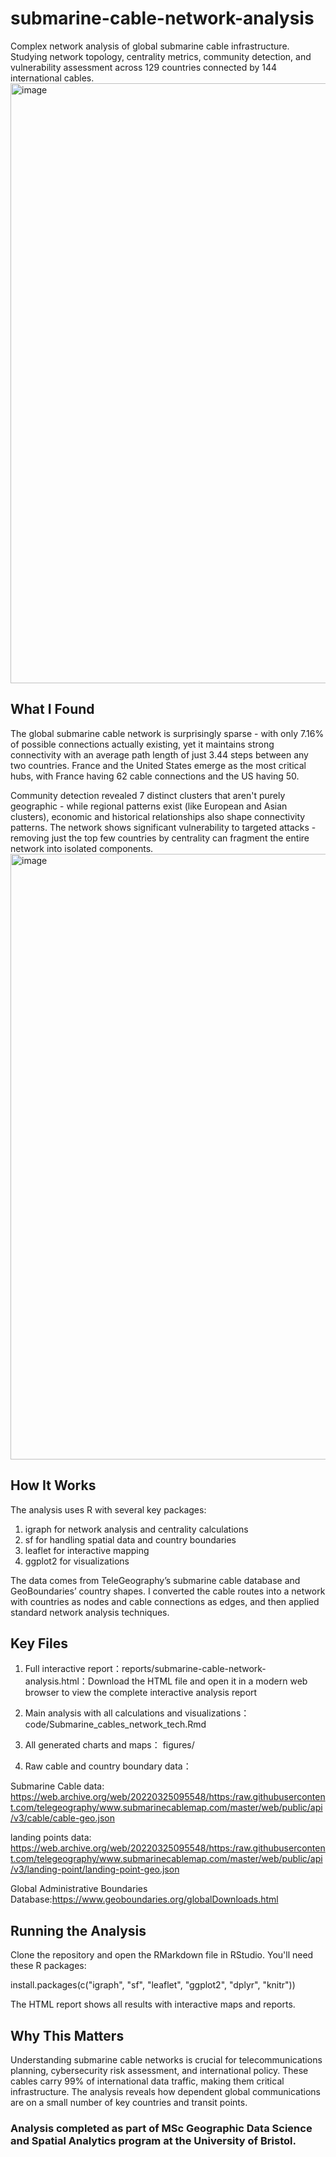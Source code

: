 # submarine-cable-network-analysis
Complex network analysis of global submarine cable infrastructure. Studying network topology, centrality metrics, community detection, and vulnerability assessment across 129 countries connected by 144 international cables.
<img width="1344" height="960" alt="image" src="https://github.com/user-attachments/assets/53314286-8b19-4c6a-9c8f-a1d04aa5398b" />
## What I Found
The global submarine cable network is surprisingly sparse - with only 7.16% of possible connections actually existing, yet it maintains strong connectivity with an average path length of just 3.44 steps between any two countries. France and the United States emerge as the most critical hubs, with France having 62 cable connections and the US having 50.

Community detection revealed 7 distinct clusters that aren't purely geographic - while regional patterns exist (like European and Asian clusters), economic and historical relationships also shape connectivity patterns. The network shows significant vulnerability to targeted attacks - removing just the top few countries by centrality can fragment the entire network into isolated components.
<img width="1367" height="969" alt="image" src="https://github.com/user-attachments/assets/ba0b6c95-4c18-4fd3-899e-fe6e28576393" />
## How It Works
The analysis uses R with several key packages:
1. igraph for network analysis and centrality calculations
2. sf for handling spatial data and country boundaries
3. leaflet for interactive mapping
4. ggplot2 for visualizations

The data comes from TeleGeography’s submarine cable database and GeoBoundaries’ country shapes. I converted the cable routes into a network with countries as nodes and cable connections as edges, and then applied standard network analysis techniques.
## Key Files
1. Full interactive report：reports/submarine-cable-network-analysis.html：Download the HTML file and open it in a modern web browser to view the complete interactive analysis report
2. Main analysis with all calculations and visualizations：code/Submarine_cables_network_tech.Rmd

3. All generated charts and maps： figures/
4. Raw cable and country boundary data：

Submarine Cable data: https://web.archive.org/web/20220325095548/https:/raw.githubusercontent.com/telegeography/www.submarinecablemap.com/master/web/public/api/v3/cable/cable-geo.json

landing points data:
https://web.archive.org/web/20220325095548/https:/raw.githubusercontent.com/telegeography/www.submarinecablemap.com/master/web/public/api/v3/landing-point/landing-point-geo.json

Global Administrative Boundaries Database:https://www.geoboundaries.org/globalDownloads.html

## Running the Analysis
Clone the repository and open the RMarkdown file in RStudio. You'll need these R packages:

install.packages(c("igraph", "sf", "leaflet", "ggplot2", "dplyr", "knitr"))

The HTML report shows all results with interactive maps and reports.

## Why This Matters 
Understanding submarine cable networks is crucial for telecommunications planning, cybersecurity risk assessment, and international policy. These cables carry 99% of international data traffic, making them critical infrastructure. The analysis reveals how dependent global communications are on a small number of key countries and transit points.

### Analysis completed as part of MSc Geographic Data Science and Spatial Analytics program at the University of Bristol.
